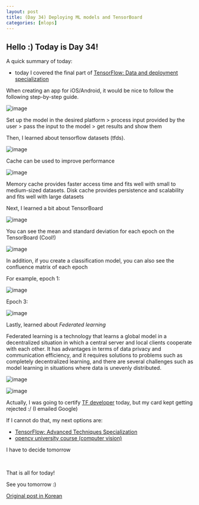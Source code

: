 ```yaml
---
layout: post
title: (Day 34) Deploying ML models and TensorBoard
categories: [mlops]
---
```


## Hello :) Today is Day 34!
A quick summary of today:
* today I covered the final part of [TensorFlow: Data and deployment specialization](https://www.coursera.org/specializations/tensorflow-data-and-deployment)

When creating an app for iOS/Android, it would be nice to follow the following step-by-step guide.

![image](https://github.com/ivanstudyblog/ivanstudyblog.github.io/assets/167014511/e86a663d-273a-4532-bc24-c576f41ab64c)

 Set up the model in the desired platform > process input provided by the user > pass the input to the model > get results and show them

Then, I learned about tensorflow datasets (tfds).

![image](https://github.com/ivanstudyblog/ivanstudyblog.github.io/assets/167014511/283e19e4-0627-4151-81ab-a18f9b3a763f)

Cache can be used to improve performance

![image](https://github.com/ivanstudyblog/ivanstudyblog.github.io/assets/167014511/befe1f66-27b1-4d5a-9329-cef992514364)

Memory cache provides faster access time and fits well with small to medium-sized datasets. Disk cache provides persistence and scalability and fits well with large datasets

Next, I learned a bit about TensorBoard

![image](https://github.com/ivanstudyblog/ivanstudyblog.github.io/assets/167014511/0d462def-ba15-4a5a-bf4c-945845763f8e)

You can see the mean and standard deviation for each epoch on the TensorBoard (Cool!)

![image](https://github.com/ivanstudyblog/ivanstudyblog.github.io/assets/167014511/1e9519e3-7955-4d11-be98-04c3b93cef9a)

In addition, if you create a classification model, you can also see the confluence matrix of each epoch

For example, epoch 1:

![image](https://github.com/ivanstudyblog/ivanstudyblog.github.io/assets/167014511/0375d3a9-86b8-4b5a-a608-da25539d78b5)

Epoch 3:

![image](https://github.com/ivanstudyblog/ivanstudyblog.github.io/assets/167014511/2b9ce4f7-b5db-4c7f-878a-eafd9c7fdd72)

Lastly, learned about _Federated learning_

Federated learning is a technology that learns a global model in a decentralized situation in which a central server and local clients cooperate with each other. It has advantages in terms of data privacy and communication efficiency, and it requires solutions to problems such as completely decentralized learning, and there are several challenges such as model learning in situations where data is unevenly distributed.

![image](https://github.com/ivanstudyblog/ivanstudyblog.github.io/assets/167014511/a19c5ab9-2179-42b4-905a-4fa889813c56)

![image](https://github.com/ivanstudyblog/ivanstudyblog.github.io/assets/167014511/aa42d8d2-cd91-417b-b7a7-77470eaa0524)

Actually, I was going to certify [TF developer](https://www.tensorflow.org/certificate) today, but my card kept getting rejected :/ (I emailed Google)

If I cannot do that, my next options are:
* [TensorFlow: Advanced Techniques Specialization](https://www.coursera.org/specializations/tensorflow-advanced-techniques)
* [opencv university course (computer vision)](https://opencv.org/university/)

I have to decide tomorrow

<br/>

That is all for today!

See you tomorrow :)

[Original post in Korean](https://50daysml.blogspot.com/2024/02/day-34-deploying-ml-models-tensorboard.html)
